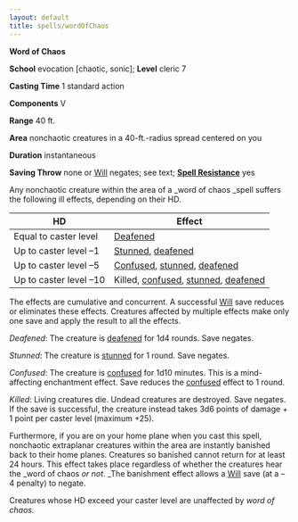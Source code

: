 ```yaml
---
layout: default
title: spells/wordOfChaos
---
```

 **Word of Chaos**

**School** evocation [chaotic, sonic]; **Level** cleric 7

**Casting Time** 1 standard action

**Components** V

**Range** 40 ft.

**Area** nonchaotic creatures in a 40-ft.-radius spread centered on you

**Duration** instantaneous

**Saving Throw** none or [Will](../combat#_will) negates; see text; **[Spell Resistance](../glossary#_spell-resistance)** yes

Any nonchaotic creature within the area of a _word of chaos _spell suffers the following ill effects, depending on their HD.

| HD | Effect |
| --- | --- |
| Equal to caster level | [Deafened](../glossary#_deafened) |
| Up to caster level –1 | [Stunned](../glossary#_stunned), [deafened](../glossary#_deafened) |
| Up to caster level –5 | [Confused](../glossary#_confused), [stunned](../glossary#_stunned), [deafened](../glossary#_deafened) |
| Up to caster level –10 | Killed, [confused](../glossary#_confused), [stunned](../glossary#_stunned), [deafened](../glossary#_deafened) |

The effects are cumulative and concurrent. A successful [Will](../combat#_will) save reduces or eliminates these effects. Creatures affected by multiple effects make only one save and apply the result to all the effects.

_Deafened_: The creature is [deafened](../glossary#_deafened) for 1d4 rounds. Save negates.

_Stunned_: The creature is [stunned](../glossary#_stunned) for 1 round. Save negates.

_Confused_: The creature is [confused](../glossary#_confused) for 1d10 minutes. This is a mind-affecting enchantment effect. Save reduces the [confused](../glossary#_confused) effect to 1 round.

_Killed_: Living creatures die. Undead creatures are destroyed. Save negates. If the save is successful, the creature instead takes 3d6 points of damage + 1 point per caster level (maximum +25).

Furthermore, if you are on your home plane when you cast this spell, nonchaotic extraplanar creatures within the area are instantly banished back to their home planes. Creatures so banished cannot return for at least 24 hours. This effect takes place regardless of whether the creatures hear the _word of chaos _or not_. _The banishment effect allows a [Will](../combat#_will) save (at a –4 penalty) to negate.

Creatures whose HD exceed your caster level are unaffected by _word of chaos._

